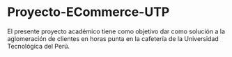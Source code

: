# Proyecto-ECommerce-UTP
El presente proyecto académico tiene como objetivo dar como solución a la aglomeración de clientes en horas punta en la cafetería de la Universidad Tecnológica del Perú. 
